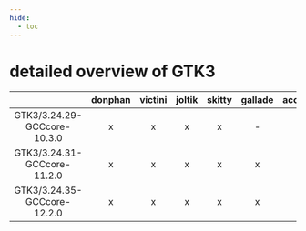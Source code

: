 ```yaml
---
hide:
  - toc
---
```


detailed overview of GTK3
=========================

| |donphan|victini|joltik|skitty|gallade|accelgor|swalot|doduo|
| :---: | :---: | :---: | :---: | :---: | :---: | :---: | :---: | :---: |
|GTK3/3.24.29-GCCcore-10.3.0|x|x|x|x|-|x|x|x|
|GTK3/3.24.31-GCCcore-11.2.0|x|x|x|x|x|x|x|x|
|GTK3/3.24.35-GCCcore-12.2.0|x|x|x|x|x|x|x|x|
